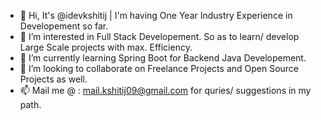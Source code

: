 - 👋 Hi, It's @idevkshitij | I'm having One Year Industry Experience in Developement so far.
- 👀 I’m interested in Full Stack Developement. So as to learn/ develop Large Scale projects with max. Efficiency. 
- 🌱 I’m currently learning Spring Boot for Backend Java Developement.
- 💞️ I’m looking to collaborate on Freelance Projects and Open Source Projects as well.
- 📫 Mail me @ : mail.kshitij09@gmail.com for quries/ suggestions in my path.

<!---
idevkshitij/idevkshitij is a ✨ special ✨ repository because its `README.md` (this file) appears on your GitHub profile.
You can click the Preview link to take a look at your changes.
--->
